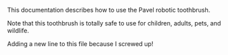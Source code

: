 This documentation describes how to use the Pavel robotic toothbrush. 

Note that this toothbrush is totally safe to use for children, adults, pets, and wildlife.

Adding a new line to this file because I screwed up!
